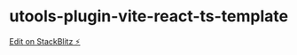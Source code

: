 # utools-plugin-vite-react-ts-template

[Edit on StackBlitz ⚡️](https://stackblitz.com/edit/utools-plugin-vite-react-ts-template)
